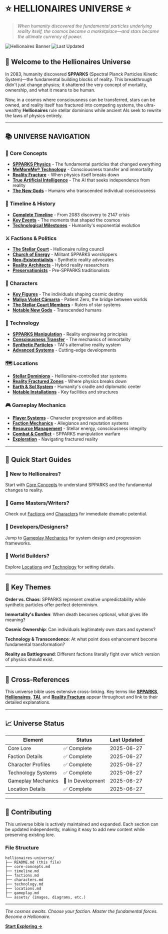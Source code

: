 # ⭐ HELLIONAIRES UNIVERSE ⭐

> *When humanity discovered the fundamental particles underlying reality itself, the cosmos became a marketplace—and stars became the ultimate currency of power.*

![Hellionaires Banner](https://img.shields.io/badge/Status-Universe%20Bible-gold?style=for-the-badge)
![Last Updated](https://img.shields.io/badge/Updated-2025-blue?style=for-the-badge)

## 🌌 Welcome to the Hellionaires Universe

In 2083, humanity discovered **SPPARKS** (Spectral Planck Particles Kinetic System)—the fundamental building blocks of reality. This breakthrough didn't just change physics; it shattered the very concept of mortality, ownership, and what it means to be human.

Now, in a cosmos where consciousness can be transferred, stars can be owned, and reality itself has fractured into competing systems, the ultra-wealthy **Hellionaires** rule stellar dominions while ancient AIs seek to rewrite the laws of physics entirely.

---

## 📚 **UNIVERSE NAVIGATION**

### 🌟 **Core Concepts**
- **[SPPARKS Physics](core-concepts.md#spparks-physics)** - The fundamental particles that changed everything
- **[MeMoreMe® Technology](core-concepts.md#memoreme-technology)** - Consciousness transfer and immortality
- **[Reality Fracture](core-concepts.md#reality-fracture)** - When physics itself breaks down
- **[True Artificial Intelligence](core-concepts.md#tai)** - The AI that seeks independence from reality
- **[The New Gods](core-concepts.md#new-gods)** - Humans who transcended individual consciousness

### 📅 **Timeline & History**
- **[Complete Timeline](timeline.md)** - From 2083 discovery to 2147 crisis
- **[Key Events](timeline.md#major-events)** - The moments that shaped the cosmos
- **[Technological Milestones](timeline.md#tech-advancement)** - Humanity's exponential evolution

### ⚔️ **Factions & Politics**
- **[The Stellar Court](factions.md#stellar-court)** - Hellionaire ruling council
- **[Church of Energy](factions.md#church-of-energy)** - Militant SPPARKS worshippers  
- **[Neo-Existentialists](factions.md#neo-existentialists)** - Synthetic reality advocates
- **[Reality Architects](factions.md#reality-architects)** - Hybrid reality researchers
- **[Preservationists](factions.md#preservationists)** - Pre-SPPARKS traditionalists

### 👤 **Characters**
- **[Key Figures](characters.md)** - The individuals shaping cosmic destiny
- **[Maliya Violet Cámarra](characters.md#maliya-camarra)** - Patient Zero, the bridge between worlds
- **[The Stellar Court Members](characters.md#stellar-court-members)** - Rulers of star systems
- **[Notable New Gods](characters.md#new-gods)** - Transcended humans

### 🔬 **Technology**
- **[SPPARKS Manipulation](technology.md#spparks-tech)** - Reality engineering principles
- **[Consciousness Transfer](technology.md#consciousness-tech)** - The mechanics of immortality
- **[Synthetic Particles](technology.md#synthetic-particles)** - TAI's alternative reality system
- **[Advanced Systems](technology.md#advanced-systems)** - Cutting-edge developments

### 🗺️ **Locations**
- **[Stellar Dominions](locations.md#stellar-dominions)** - Hellionaire-controlled star systems
- **[Reality Fractured Zones](locations.md#fractured-zones)** - Where physics breaks down
- **[Earth & Sol System](locations.md#earth)** - Humanity's cradle and diplomatic center
- **[Notable Installations](locations.md#installations)** - Key facilities and structures

### 🎮 **Gameplay Mechanics**
- **[Player Systems](gameplay.md#player-systems)** - Character progression and abilities
- **[Faction Mechanics](gameplay.md#faction-mechanics)** - Allegiance and reputation systems
- **[Resource Management](gameplay.md#resources)** - Stellar energy, consciousness integrity
- **[Combat & Conflict](gameplay.md#combat)** - SPPARKS manipulation warfare
- **[Exploration](gameplay.md#exploration)** - Navigating fractured reality

---

## 🎯 **Quick Start Guides**

### 🚀 **New to Hellionaires?** 
Start with [Core Concepts](core-concepts.md) to understand SPPARKS and the fundamental changes to reality.

### 📖 **Game Masters/Writers?**
Check out [Factions](factions.md) and [Characters](characters.md) for immediate dramatic potential.

### 🔧 **Developers/Designers?**
Jump to [Gameplay Mechanics](gameplay.md) for system design and progression frameworks.

### 🎨 **World Builders?**
Explore [Locations](locations.md) and [Technology](technology.md) for setting details.

---

## 🌟 **Key Themes**

**Order vs. Chaos**: SPPARKS represent creative unpredictability while synthetic particles offer perfect determinism.

**Immortality's Burden**: When death becomes optional, what gives life meaning?

**Cosmic Ownership**: Can individuals legitimately own stars and systems?

**Technology & Transcendence**: At what point does enhancement become fundamental transformation?

**Reality as Battleground**: Different factions literally fight over which version of physics should exist.

---

## 🔗 **Cross-References**

This universe bible uses extensive cross-linking. Key terms like **[SPPARKS](core-concepts.md#spparks-physics)**, **[Hellionaires](factions.md#stellar-court)**, **[TAI](core-concepts.md#tai)**, and **[Reality Fracture](core-concepts.md#reality-fracture)** appear throughout and link to their detailed explanations.

---

## 📈 **Universe Status**

| Element | Status | Last Updated |
|---------|--------|-------------|
| Core Lore | ✅ Complete | 2025-06-27 |
| Faction Details | ✅ Complete | 2025-06-27 |
| Character Profiles | ✅ Complete | 2025-06-27 |
| Technology Systems | ✅ Complete | 2025-06-27 |
| Gameplay Mechanics | 🚧 In Development | 2025-06-27 |
| Location Details | ✅ Complete | 2025-06-27 |

---

## 📝 **Contributing**

This universe bible is actively maintained and expanded. Each section can be updated independently, making it easy to add new content while preserving existing lore.

### **File Structure**
```
hellionaires-universe/
├── README.md (this file)
├── core-concepts.md
├── timeline.md
├── factions.md
├── characters.md
├── technology.md
├── locations.md
├── gameplay.md
└── assets/ (images, diagrams, etc.)
```

---

*The cosmos awaits. Choose your faction. Master the fundamental forces. Become a Hellionaire.*

**[Start Exploring →](core-concepts.md)**
